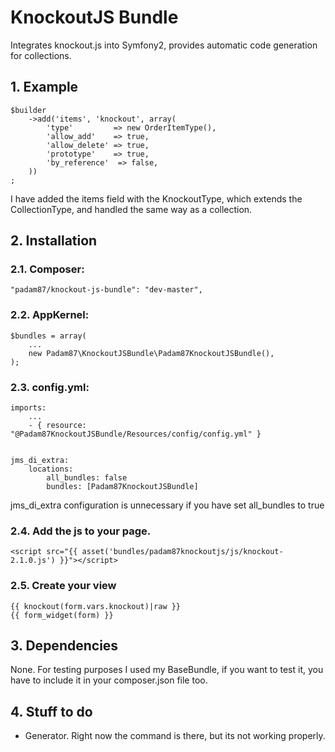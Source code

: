 # KnockoutJS Bundle #

Integrates knockout.js into Symfony2, provides automatic code generation for collections.

## 1. Example ##

    $builder
        ->add('items', 'knockout', array(
            'type'         => new OrderItemType(),
            'allow_add'    => true,
            'allow_delete' => true,
            'prototype'    => true,
            'by_reference'  => false,
        ))
    ;

I have added the items field with the KnockoutType, which extends the CollectionType, and handled the same way as a collection.

## 2. Installation

### 2.1. Composer:

    "padam87/knockout-js-bundle": "dev-master",

### 2.2. AppKernel:

    $bundles = array(
		...
        new Padam87\KnockoutJSBundle\Padam87KnockoutJSBundle(),
    );

### 2.3. config.yml:

	imports:
	    ...
	    - { resource: "@Padam87KnockoutJSBundle/Resources/config/config.yml" }

                
	jms_di_extra:
	    locations:
	        all_bundles: false
	        bundles: [Padam87KnockoutJSBundle]

jms\_di\_extra configuration is unnecessary if you have set all_bundles to true

### 2.4. Add the js to your page.

    <script src="{{ asset('bundles/padam87knockoutjs/js/knockout-2.1.0.js') }}"></script>

### 2.5. Create your view

	{{ knockout(form.vars.knockout)|raw }}
    {{ form_widget(form) }}

## 3. Dependencies

None. For testing purposes I used my BaseBundle, if you want to test it, you have to include it in your composer.json file too.

## 4. Stuff to do

- Generator. Right now the command is there, but its not working properly.

